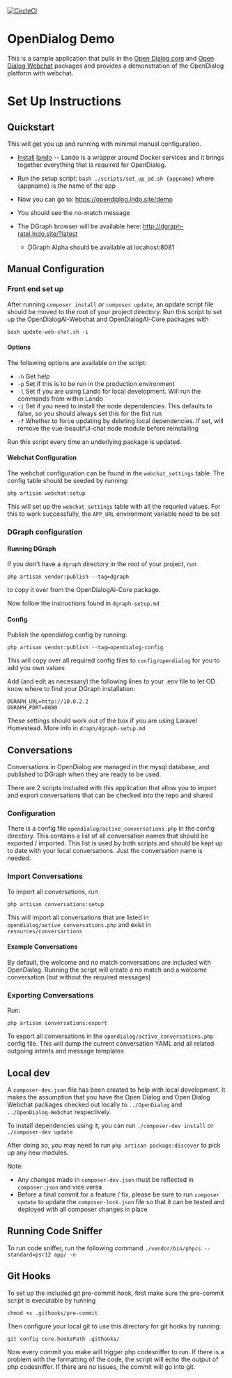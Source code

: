 
[![CircleCI](https://circleci.com/gh/opendialogai/opendialog/tree/master.svg?style=svg&circle-token=aefbfc509382266413d6667a1aef451c7bf82f22)](https://circleci.com/gh/opendialogai/opendialog/tree/master)

# OpenDialog Demo
This is a sample application that pulls in the [Open Dialog core](https://github.com/opendialogai/core) and [Open Dialog Webchat](https://github.com/opendialogai/webchat/) packages and provides a demonstration of the OpenDialog platform with webchat. 


# Set Up Instructions

## Quickstart
This will get you up and running with minimal manual configuration.

* [Install](https://docs.devwithlando.io/installation/system-requirements.html) [lando](https://github.com/lando/lando)
 -- Lando is a wrapper around Docker services and it brings together everything that is required for OpenDialog.
 
* Run the setup script: `bash ./scripts/set_up_od.sh {appname}` where {appname} is the name of the app
* Now you can go to: https://opendialog.lndo.site/demo
* You should see the no-match message 
* The DGraph browser will be available here: http://dgraph-ratel.lndo.site/?latest
  * DGraph Alpha should be available at locahost:8081

## Manual Configuration

### Front end set up

After running `composer install` or `composer update`, an update script file should be moved to the root of your project
directory. Run this script to set up the OpenDialogAI-Webchat and OpenDialogAI-Core packages with

```bash update-web-chat.sh -i```

#### Options

The following options are available on the script:

+ `-h` Get help
+ `-p` Set if this is to be run in the production environment
+ `-l` Set if you are using Lando for local development. Will run the commands from within Lando
+ `-i` Set if you need to install the node dependencies. This defaults to false, so you should always set this for the fist run
+ `-f` Whether to force updating by deleting local dependencies. If set, will remove the vue-beautiful-chat node module before reinstalling 

Run this script every time an underlying package is updated.

#### Webchat Configuration 

The webchat configuration can be found in the `webchat_settings` table. The config table should be seeded by running:

```php artisan webchat:setup```

This will set up the `webchat_settings` table with all the requried values.
For this to work successfully, the `APP_URL` environment variable need to be set

### DGraph configuration

#### Running DGraph

If you don't have a `dgraph` directory in the root of your project, run

```php artisan vendor:publish --tag=dgraph```

to copy it over from the OpenDialogAi-Core package.

Now follow the instructions found in `dgraph-setup.md`

#### Config

Publish the opendialog config by running:

```php artisan vendor:publish --tag=opendialog-config```

This will copy over all required config files to `config/opendialog` for you to add you own values

Add (and edit as necessary) the following lines to your .env file to let OD know where to find your DGraph installation:
```
DGRAPH_URL=http://10.0.2.2
DGRAPH_PORT=8080
```

These settings should work out of the box if you are using Laravel Homestead. More info in `draph/dgraph-setup.md`

## Conversations

Conversations in OpenDialog are managed in the mysql database, and published to DGraph when they are ready to be used.

There are 2 scripts included with this application that allow you to import and export conversations that can be checked into 
the repo and shared

### Configuration

There is a config file `opendialog/active_conversations.php` in the config directory. This contains a list of all conversation
names that should be exported / imported. This list is used by both scripts and should be kept up to date with your local conversations.
Just the conversation name is needed.

### Import Conversations

To import all conversations, run

```php artisan conversations:setup```

This will import all conversations that are listed in `opendialog/active_conversations.php` and exist in `resources/conversartions`

#### Example Conversations

By default, the welcome and no match conversations are included with OpenDialog. Running the script will create a no match
and a welcome conversation (but without the required messages)

### Exporting Conversations

Run:

```php artisan conversations:export```

To export all conversations in the `opendialog/active_conversations.php` config file. This will dump the current conversation
YAML and all related outgoing intents and message templates

## Local dev

A `composer-dev.json` file has been created to help with local development. It makes the assumption that you have the 
Open Dialog and Open Dialog Webchat packages checked out locally to `../OpenDialog` and `../OpenDialog-Webchat`
respectively.

To install dependencies using it, you can run `./composer-dev install` or `./composer-dev update`

After doing so, you may need to run `php artisan package:discover` to pick up any new modules.

Note:

+ Any changes made in `composer-dev.json` must be reflected in `composer.json` and vice versa
+ Before a final commit for a feature / fix, please be sure to run `composer update` to update the `composer-lock.json`
file so that it can be tested and deployed with all composer changes in place

## Running Code Sniffer
To run code sniffer, run the following command
```./vendor/bin/phpcs --standard=psr12 app/ -n```

## Git Hooks

To set up the included git pre-commit hook, first make sure the pre-commit script is executable by running

```chmod +x .githooks/pre-commit```

Then configure your local git to use this directory for git hooks by running:

```git config core.hooksPath .githooks/```

Now every commit you make will trigger php codesniffer to run. If there is a problem with the formatting
of the code, the script will echo the output of php codesniffer. If there are no issues, the commit will
go into git.
